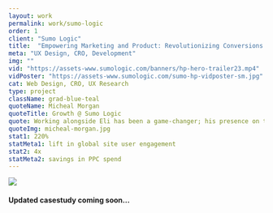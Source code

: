 ```yaml
---
layout: work
permalink: work/sumo-logic
order: 1
client: "Sumo Logic"
title:  "Empowering Marketing and Product: Revolutionizing Conversions with AI CRO"
meta: "UX Design, CRO, Development"
img: ""
vid: "https://assets-www.sumologic.com/banners/hp-hero-trailer23.mp4"
vidPoster: "https://assets-www.sumologic.com/sumo-hp-vidposter-sm.jpg"
cat: Web Design, CRO, UX Research
type: project
className: grad-blue-teal
quoteName: Micheal Morgan
quoteTitle: Growth @ Sumo Logic
quote: Working alongside Eli has been a game-changer; his presence on the team has always booster our odds of success. He possesses a rare talent of melding a marketer's strategic mindset with the creative vision of a top-tier designer.
quoteImg: micheal-morgan.jpg
stat1: 220%
statMeta1: lift in global site user engagement
stat2: 4x
statMeta2: savings in PPC spend 
---
```

 
<img src="{{ page.img }}" /> 

#### Updated casestudy coming soon... 

